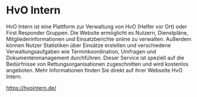 # HvO Intern

HvO Intern ist eine Plattform zur Verwaltung von HvO (Helfer vor Ort) oder First Responder Gruppen. Die Website ermöglicht es Nutzern, Dienstpläne, Mitgliederinformationen und Einsatzberichte online zu verwalten. Außerdem können Nutzer Statistiken über Einsätze erstellen und verschiedene Verwaltungsaufgaben wie Terminkoordination, Umfragen und Dokumentenmanagement durchführen. Dieser Service ist speziell auf die Bedürfnisse von Rettungsorganisationen zugeschnitten und wird kostenlos angeboten. Mehr Informationen finden Sie direkt auf ihrer Webseite HvO Intern.

https://hvointern.de/
